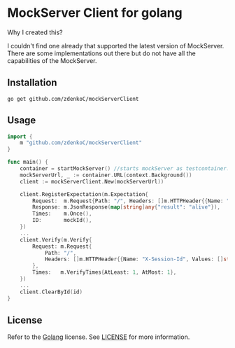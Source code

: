 # MockServer Client for golang
Why I created this?  

I couldn't find one already that supported the latest version of MockServer. There are some implementations out there but do not have all the capabilities of the MockServer.

## Installation
```shell
go get github.com/zdenkoC/mockServerClient
```

## Usage
```go
import {
    m "github.com/zdenkoC/mockServerClient"
}

func main() {
    container = startMockServer() //starts mockServer as testcontainer. Not shown here
    mockServerUrl, _ := container.URL(context.Background())
    client := mockServerClient.New(mockServerUrl))

    client.RegisterExpectation(m.Expectation{
        Request:  m.Request{Path: "/", Headers: []m.HTTPHeader{{Name: "X-Session-Id", Values: []string{ctx.HttpSessionId}}}},
        Response: m.JsonResponse(map[string]any{"result": "alive"}),
        Times:    m.Once(),
        ID:       mockId(),
    })
    ...
    client.Verify(m.Verify{
        Request: m.Request{
			Path: "/", 
			Headers: []m.HTTPHeader{{Name: "X-Session-Id", Values: []string{ctx.HttpSessionId}}}, 
		},
        Times:   m.VerifyTimes{AtLeast: 1, AtMost: 1},
    })
    ...
    client.ClearById(id)
}
```

## License
Refer to the [Golang](https://github.com/golang/go/blob/master/LICENSE) license. See [LICENSE](LICENSE) for more information.
